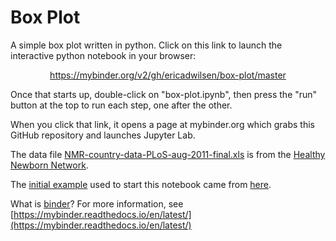 # Box Plot
A simple box plot written in python.  Click on this link to launch the interactive python notebook in your browser: 

<p align="center">  
<a href="https://mybinder.org/v2/gh/ericadwilsen/box-plot/master" target="_blank">https://mybinder.org/v2/gh/ericadwilsen/box-plot/master</a>
</p>

Once that starts up, double-click on "box-plot.ipynb", then press the "run" button at the top to run each step, one after the other.

When you click that link, it opens a page at mybinder.org which grabs this GitHub repository and launches Jupyter Lab.

The data file [NMR-country-data-PLoS-aug-2011-final.xls](https://www.healthynewbornnetwork.org/resource/neonatal-mortality-rate-country-data-excel-spreadsheet/) is from the [Healthy Newborn Network](https://www.healthynewbornnetwork.org/).

The [initial example](https://mybinder.org/v2/gh/plotly/plotly.py/doc-prod?filepath=doc%2Fpython/box-plots.md) used to start this notebook came from [here](https://github.com/plotly/plotly.py/tree/d66e7719a639e8080be4c93215e22c17e2e9cc4a).

What is [binder](https://mybinder.org/)? For more information, see [https://mybinder.readthedocs.io/en/latest/](https://mybinder.readthedocs.io/en/latest/)
